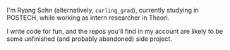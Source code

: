 I'm Ryang Sohn (alternatively, `curling_grad`), currently studying in POSTECH, while working as intern researcher in Theori.

I write code for fun, and the repos you'll find in my account are likely to be some unfinished (and probably abandoned) side project.
